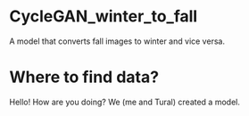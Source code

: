 # CycleGAN_winter_to_fall
A model that converts fall images to winter and vice versa.

# Where to find data?
Hello! How are you doing?
We (me and Tural) created a model.
